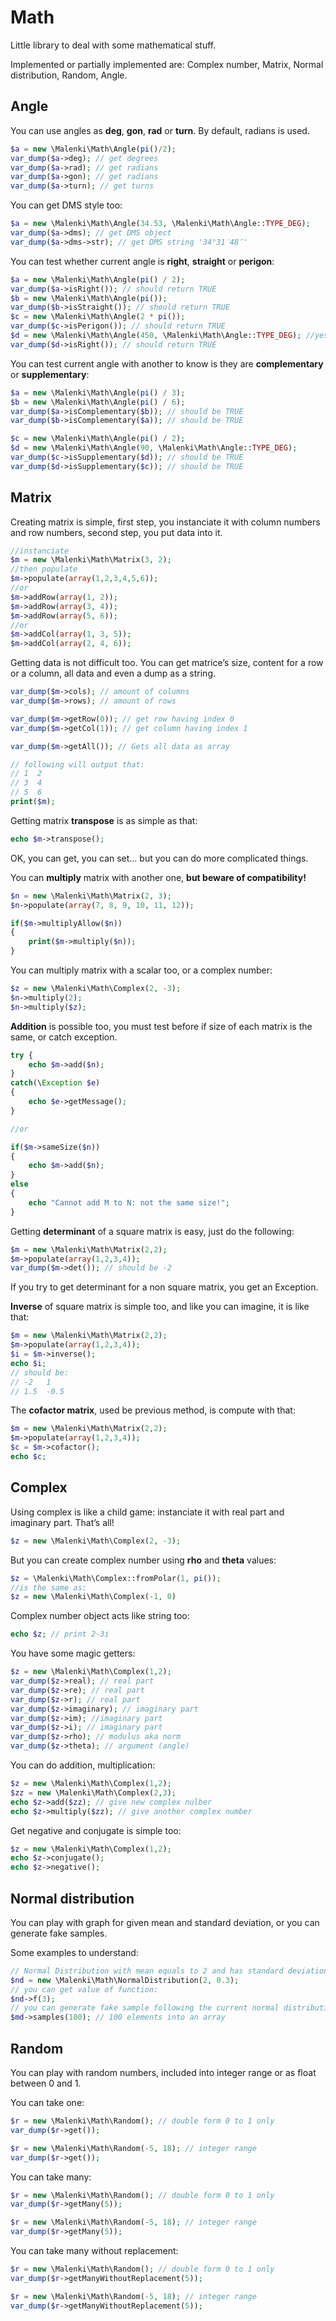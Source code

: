 # Math

Little library to deal with some mathematical stuff.

Implemented or partially implemented are: Complex number, Matrix, Normal distribution, Random, Angle.

## Angle

You can use angles as **deg**, **gon**, **rad** or **turn**. By default, radians is used.

```php
$a = new \Malenki\Math\Angle(pi()/2);
var_dump($a->deg); // get degrees
var_dump($a->rad); // get radians
var_dump($a->gon); // get radians
var_dump($a->turn); // get turns
```

You can get DMS style too:

```php
$a = new \Malenki\Math\Angle(34.53, \Malenki\Math\Angle::TYPE_DEG);
var_dump($a->dms); // get DMS object
var_dump($a->dms->str); // get DMS string '34°31′48″'
```

You can test whether current angle is **right**, **straight** or **perigon**:

```php
$a = new \Malenki\Math\Angle(pi() / 2);
var_dump($a->isRight()); // should return TRUE
$b = new \Malenki\Math\Angle(pi());
var_dump($b->isStraight()); // should return TRUE
$c = new \Malenki\Math\Angle(2 * pi());
var_dump($c->isPerigon()); // should return TRUE
$d = new \Malenki\Math\Angle(450, \Malenki\Math\Angle::TYPE_DEG); //yes, ignore multiple turns :)
var_dump($d->isRight()); // should return TRUE
```

You can test current angle with another to know is they are **complementary** or **supplementary**:

```php
$a = new \Malenki\Math\Angle(pi() / 3);
$b = new \Malenki\Math\Angle(pi() / 6);
var_dump($a->isComplementary($b)); // should be TRUE
var_dump($b->isComplementary($a)); // should be TRUE

$c = new \Malenki\Math\Angle(pi() / 2);
$d = new \Malenki\Math\Angle(90, \Malenki\Math\Angle::TYPE_DEG);
var_dump($c->isSupplementary($d)); // should be TRUE
var_dump($d->isSupplementary($c)); // should be TRUE
```

## Matrix

Creating matrix is simple, first step, you instanciate it with column numbers and row numbers, second step, you put data into it.

```php
//instanciate
$m = new \Malenki\Math\Matrix(3, 2);
//then populate
$m->populate(array(1,2,3,4,5,6));
//or
$m->addRow(array(1, 2));
$m->addRow(array(3, 4));
$m->addRow(array(5, 6));
//or
$m->addCol(array(1, 3, 5));
$m->addCol(array(2, 4, 6));
```

Getting data is not difficult too. You can get matrice’s size, content for a row or a column, all data and even a dump as a string.

```php
var_dump($m->cols); // amount of columns
var_dump($m->rows); // amount of rows

var_dump($m->getRow(0)); // get row having index 0
var_dump($m->getCol(1)); // get column having index 1

var_dump($m->getAll()); // Gets all data as array

// following will output that:
// 1  2
// 3  4
// 5  6
print($m);
```

Getting matrix __transpose__ is as simple as that:

```php
echo $m->transpose();
```

OK, you can get, you can set… but you can do more complicated things.

You can __multiply__ matrix with another one, __but beware of compatibility!__

```php
$n = new \Malenki\Math\Matrix(2, 3);
$n->populate(array(7, 8, 9, 10, 11, 12));

if($m->multiplyAllow($n))
{
    print($m->multiply($n));
}
```

You can multiply matrix with a scalar too, or a complex number:

```php
$z = new \Malenki\Math\Complex(2, -3);
$n->multiply(2);
$n->multiply($z);
```

__Addition__ is possible too, you must test before if size of each matrix is the same, or catch exception.

```php
try {
    echo $m->add($n);
}
catch(\Exception $e)
{
    echo $e->getMessage();
}

//or

if($m->sameSize($n))
{
    echo $m->add($n);
}
else
{
    echo "Cannot add M to N: not the same size!";
}
```

Getting __determinant__ of a square matrix is easy, just do the following:

```php
$m = new \Malenki\Math\Matrix(2,2);
$m->populate(array(1,2,3,4));
var_dump($m->det()); // should be -2
```

If you try to get determinant for a non square matrix, you get an Exception.

__Inverse__ of square matrix is simple too, and like you can imagine, it is like that:

```php
$m = new \Malenki\Math\Matrix(2,2);
$m->populate(array(1,2,3,4));
$i = $m->inverse();
echo $i;
// should be:
// -2   1
// 1.5  -0.5
```
The __cofactor matrix__, used be previous method, is compute with that:

```php
$m = new \Malenki\Math\Matrix(2,2);
$m->populate(array(1,2,3,4));
$c = $m->cofactor();
echo $c;
```


## Complex

Using complex is like a child game: instanciate it with real part and imaginary part. That’s all!

```php
$z = new \Malenki\Math\Complex(2, -3);
```

But you can create complex number using __rho__ and __theta__ values:

```php
$z = \Malenki\Math\Complex::fromPolar(1, pi());
//is the same as:
$z = new \Malenki\Math\Complex(-1, 0)
```

Complex number object acts like string too:

```php
echo $z; // print 2-3i
```

You have some magic getters:

```php
$z = new \Malenki\Math\Complex(1,2);
var_dump($z->real); // real part
var_dump($z->re); // real part
var_dump($z->r); // real part
var_dump($z->imaginary); // imaginary part
var_dump($z->im); //imaginary part 
var_dump($z->i); // imaginary part
var_dump($z->rho); // modulus aka norm
var_dump($z->theta); // argument (angle)
```

You can do addition, multiplication:

```php
$z = new \Malenki\Math\Complex(1,2);
$zz = new \Malenki\Math\Complex(2,3);
echo $z->add($zz); // give new complex nulber
echo $z->multiply($zz); // give another complex number
```

Get negative and conjugate is simple too:

```php
$z = new \Malenki\Math\Complex(1,2);
echo $z->conjugate();
echo $z->negative();
```


## Normal distribution

You can play with graph for given mean and standard deviation, or you can generate fake samples.

Some examples to understand:

```php
// Normal Distribution with mean equals to 2 and has standard deviation of 0.3
$nd = new \Malenki\Math\NormalDistribution(2, 0.3);
// you can get value of function:
$nd->f(3);
// you can generate fake sample following the current normal distribution:
$md->samples(100); // 100 elements into an array
```

## Random

You can play with random numbers, included into integer range or as float between 0 and 1.

You can take one:

```php
$r = new \Malenki\Math\Random(); // double form 0 to 1 only
var_dump($r->get());

$r = new \Malenki\Math\Random(-5, 18); // integer range
var_dump($r->get());
```

You can take many:

```php
$r = new \Malenki\Math\Random(); // double form 0 to 1 only
var_dump($r->getMany(5));

$r = new \Malenki\Math\Random(-5, 18); // integer range
var_dump($r->getMany(5));
```

You can take many without replacement:

```php
$r = new \Malenki\Math\Random(); // double form 0 to 1 only
var_dump($r->getManyWithoutReplacement(5));

$r = new \Malenki\Math\Random(-5, 18); // integer range
var_dump($r->getManyWithoutReplacement(5));
```
